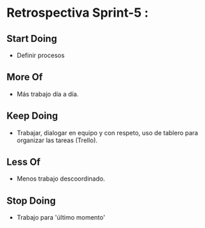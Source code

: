 # Retrospectiva Sprint-5 :


<h2> Start Doing </h2>

* Definir procesos

<h2> More Of </h2>

* Más trabajo día a día.   


<h2> Keep Doing </h2>

* Trabajar, dialogar en equipo y con respeto, uso de tablero para organizar las tareas (Trello).

<h2> Less Of </h2>

* Menos trabajo descoordinado.

<h2> Stop Doing </h2>

* Trabajo para 'último momento'

